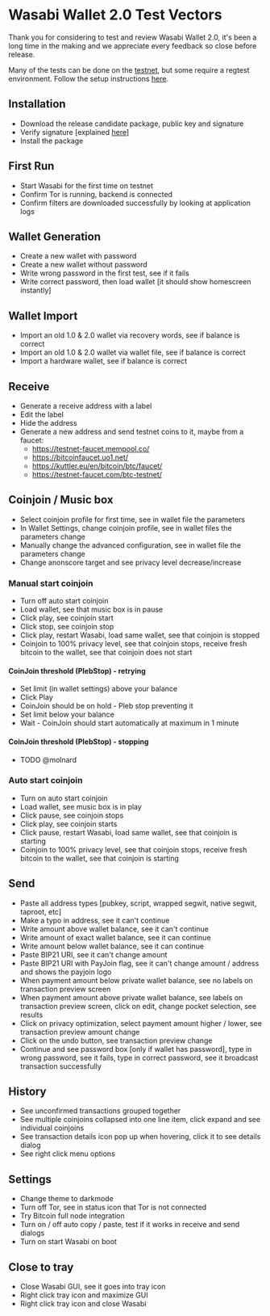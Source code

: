 # Wasabi Wallet 2.0 Test Vectors

Thank you for considering to test and review Wasabi Wallet 2.0, it's been a long time in the making and we appreciate every feedback so close before release.

Many of the tests can be done on the [testnet](https://en.bitcoin.it/wiki/Testnet), but some require a regtest environment. Follow the setup instructions [here](https://github.com/zkSNACKs/WalletWasabi/blob/master/WalletWasabi.Documentation/WasabiSetupRegtest.md).

## Installation

- Download the release candidate package, public key and signature
- Verify signature [explained [here](https://docs.wasabiwallet.io/using-wasabi/InstallPackage.html)]
- Install the package

## First Run

- Start Wasabi for the first time on testnet
- Confirm Tor is running, backend is connected
- Confirm filters are downloaded successfully by looking at application logs

## Wallet Generation

- Create a new wallet with password
- Create a new wallet without password
- Write wrong password in the first test, see if it fails
- Write correct password, then load wallet [it should show homescreen instantly]

## Wallet Import

- Import an old 1.0 & 2.0 wallet via recovery words, see if balance is correct
- Import an old 1.0 & 2.0 wallet via wallet file, see if balance is correct
- Import a hardware wallet, see if balance is correct

## Receive

- Generate a receive address with a label
- Edit the label
- Hide the address
- Generate a new address and send testnet coins to it, maybe from a faucet:
  * https://testnet-faucet.mempool.co/
  * https://bitcoinfaucet.uo1.net/
  * https://kuttler.eu/en/bitcoin/btc/faucet/
  * https://testnet-faucet.com/btc-testnet/

## Coinjoin / Music box

- Select coinjoin profile for first time, see in wallet file the parameters
- In Wallet Settings, change coinjoin profile, see in wallet files the parameters change
- Manually change the advanced configuration, see in wallet file the parameters change
- Change anonscore target and see privacy level decrease/increase

### Manual start coinjoin

- Turn off auto start coinjoin
- Load wallet, see that music box is in pause
- Click play, see coinjoin start
- Click stop, see coinjoin stop
- Click play, restart Wasabi, load same wallet, see that coinjoin is stopped
- Coinjoin to 100% privacy level, see that coinjoin stops, receive fresh bitcoin to the wallet, see that coinjoin does not start

#### CoinJoin threshold (PlebStop) - retrying

- Set limit (in wallet settings) above your balance
- Click Play
- CoinJoin should be on hold - Pleb stop preventing it
- Set limit below your balance
- Wait - CoinJoin should start automatically at maximum in 1 minute

#### CoinJoin threshold (PlebStop) - stopping

- TODO @molnard

### Auto start coinjoin

- Turn on auto start coinjoin
- Load wallet, see music box is in play
- Click pause, see coinjoin stops
- Click play, see coinjoin starts
- Click pause, restart Wasabi, load same wallet, see that coinjoin is starting
- Coinjoin to 100% privacy level, see that coinjoin stops, receive fresh bitcoin to the wallet, see that coinjoin is starting

## Send

- Paste all address types [pubkey, script, wrapped segwit, native segwit, taproot, etc]
- Make a typo in address, see it can't continue
- Write amount above wallet balance, see it can't continue
- Write amount of exact wallet balance, see it can continue
- Write amount below wallet balance, see it can continue
- Paste BIP21 URI, see it can't change amount
- Paste BIP21 URI with PayJoin flag, see it can't change amount / address and shows the payjoin logo
- When payment amount below private wallet balance, see no labels on transaction preview screen
- When payment amount above private wallet balance, see labels on transaction preview screen, click on edit, change pocket selection, see results
- Click on privacy optimization, select payment amount higher / lower, see transaction preview amount change
- Click on the undo button, see transaction preview change
- Continue and see password box [only if wallet has password], type in wrong password, see it fails, type in correct password, see it broadcast transaction successfully

## History

- See unconfirmed transactions grouped together
- See multiple coinjoins collapsed into one line item, click expand and see individual coinjoins
- See transaction details icon pop up when hovering, click it to see details dialog
- See right click menu options

## Settings

- Change theme to darkmode
- Turn off Tor, see in status icon that Tor is not connected
- Try Bitcoin full node integration
- Turn on / off auto copy / paste, test if it works in receive and send dialogs
- Turn on start Wasabi on boot

## Close to tray

- Close Wasabi GUI, see it goes into tray icon
- Right click tray icon and maximize GUI
- Right click tray icon and close Wasabi
